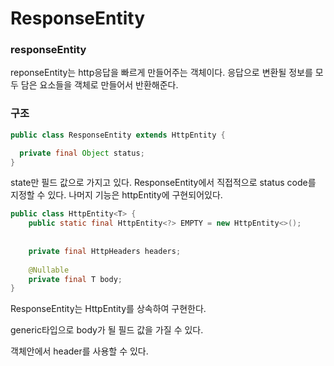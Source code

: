 # ResponseEntity

### responseEntity

reponseEntity는 http응답을 빠르게 만들어주는 객체이다. 응답으로 변환될 정보를 모두 담은 요소들을 객체로 만들어서 반환해준다.

### 구조

```java
public class ResponseEntity extends HttpEntity {

  private final Object status;
}
```

state만 필드 값으로 가지고 있다. ResponseEntity에서 직접적으로 status code를 지정할 수 있다. 나머지 기능은 httpEntity에 구현되어있다.

```java
public class HttpEntity<T> {
    public static final HttpEntity<?> EMPTY = new HttpEntity<>();
  
  
    private final HttpHeaders headers;
  
    @Nullable
    private final T body;
}
```

ResponseEntity는 HttpEntity를 상속하여 구현한다.

generic타입으로 body가 될 필드 값을 가질 수 있다.

객체안에서 header를 사용할 수 있다.